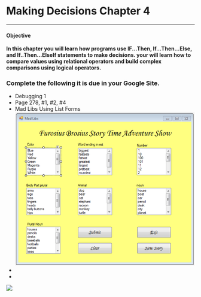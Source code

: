 # Making Decisions Chapter 4
<hr>
<h4>Objective</h4>
<b>In this chapter you will learn how programs use IF...Then, If...Then...Else, and If..Then...ElseIf statements to make decisions. your will learn how to compare values using relational operators and build complex comparisons using logical operators. </b>
<h3>Complete the following it is due in your Google Site.</h3>
<ul>
    <li>Debugging 1</li>
    <li>Page 278, #1, #2, #4</li>
    <li>Mad Libs Using List Forms</li>
    <img src="madLibs.PNG">
    <li></li>
    <li></li>
 </ul>
<img src="https://www.tutorialspoint.com/vb.net/images/decision_making.jpg">

